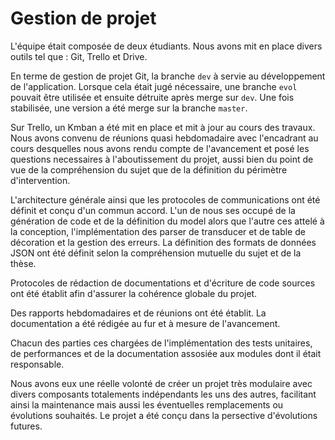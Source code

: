 # Gestion de projet

L'équipe était composée de deux étudiants. Nous avons mit en place divers outils tel que : Git, Trello et Drive.

En terme de gestion de projet Git, la branche `dev` à servie au développement de l'application. 
Lorsque cela était jugé nécessaire, une branche `evol` pouvait être utilisée et ensuite détruite après merge sur `dev`. 
Une fois stabilisée, une version a été merge sur la branche `master`.  

Sur Trello, un Kmban a été mit en place et mit à jour au cours des travaux. Nous avons convenu de réunions 
quasi hebdomadaire avec l'encadrant au cours desquelles nous avons rendu compte de l'avancement et posé les
questions necessaires à l'aboutissement du projet, aussi bien du point de vue de la compréhension du sujet
que de la définition du périmètre d'intervention. 

L'architecture générale ainsi que les protocoles de communications ont été définit et conçu d'un commun accord.
L'un de nous ses occupé de la génération de code et de la définition du model alors que l'autre ces attelé 
à la conception, l'implémentation des parser de transducer et de table de décoration et la gestion des erreurs.
La définition des formats de données JSON ont été définit selon la compréhension mutuelle du sujet et de la thèse.

Protocoles de rédaction de documentations et d'écriture de code sources ont été établit afin d'assurer la
cohérence globale du projet.

Des rapports hebdomadaires et de réunions ont été établit. La documentation a été rédigée au fur et à mesure de l'avancement.

Chacun des parties ces chargées de l'implémentation des tests unitaires, de performances et de la documentation assosiée aux modules
dont il était responsable.

Nous avons eux une réelle volonté de créer un projet très modulaire avec divers composants totalements indépendants les uns des autres,
facilitant ainsi la maintenance mais aussi les éventuelles remplacements ou évolutions souhaités. Le projet 
a été conçu dans la persective d'évolutions futures.

